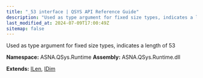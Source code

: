 ```yaml
---
title: "_53 interface | QSYS API Reference Guide"
description: "Used as type argument for fixed size types, indicates a length of 53  "
last_modified_at: 2024-07-09T17:00:49Z
sitemap: false
---
```


Used as type argument for fixed size types, indicates a length of 53 

**Namespace:** ASNA.QSys.Runtime
**Assembly:** ASNA.QSys.Runtime.dll

**Extends:** [ILen](/reference/runtime/qsys-runtime/i-len.html), [IDim](/reference/runtime/qsys-runtime/i-dim.html)
<br>
<br>
